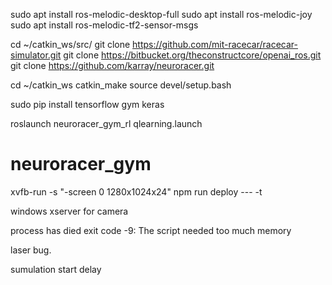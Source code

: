 sudo apt install ros-melodic-desktop-full
sudo apt install ros-melodic-joy
sudo apt install ros-melodic-tf2-sensor-msgs

cd ~/catkin_ws/src/
git clone https://github.com/mit-racecar/racecar-simulator.git
git clone https://bitbucket.org/theconstructcore/openai_ros.git
git clone https://github.com/karray/neuroracer.git

cd ~/catkin_ws
catkin_make
source devel/setup.bash 

sudo pip install tensorflow gym keras

roslaunch neuroracer_gym_rl qlearning.launch

# neuroracer_gym
xvfb-run -s "-screen 0 1280x1024x24" npm run deploy --- -t

windows xserver for camera

process has died exit code -9: The script needed too much memory

laser bug.

sumulation start delay

